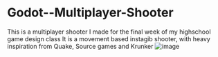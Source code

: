 # Godot--Multiplayer-Shooter
This is a multiplayer shooter I made for the final week of my highschool game design class
It is a movement based instagib shooter, with heavy inspiration from Quake, Source games and Krunker
![image](https://user-images.githubusercontent.com/19656825/201552448-502e2cbd-fa51-4eac-8e7c-27365114c1de.png)
